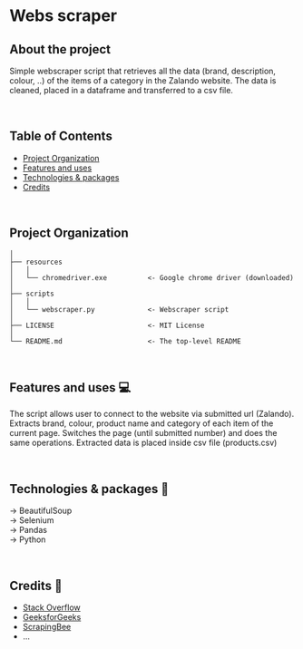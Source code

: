 <!---
LABELS

[![alex6970 - PasswordManager](https://img.shields.io/static/v1?label=alex6970&message=PasswordManager&color=blueviolet&logo=github)](https://github.com/alex6970/PasswordManager "Go to GitHub repo")
[![License](https://img.shields.io/badge/License-MIT-blueviolet)](#license)
[![GitHub commits](https://badgen.net/github/commits/alex6970/PasswordManager)]()  
[![GitHub watchers](https://img.shields.io/github/watchers/alex6970/PasswordManager.svg?style=social&label=Watchers&maxAge=2592000)]()

-->


# Webs scraper


## About the project

Simple webscraper script that retrieves all the data (brand, description, colour, ..) of the items of a category in the Zalando website. The data is cleaned, placed in a dataframe and transferred to a csv file.

<br>



## Table of Contents

- [Project Organization](#project-organization)
- [Features and uses](#features-and-uses-)
- [Technologies & packages](#technologies--packages-)
- [Credits](#credits-)

<br>



## Project Organization

    │
    ├── resources    
    │   │
    │   └── chromedriver.exe          <- Google chrome driver (downloaded)
    │    
    ├── scripts
    │   │
    │   └── webscraper.py             <- Webscraper script
    │
    ├── LICENSE                       <- MIT License
    │
    └── README.md                     <- The top-level README

<br>



## Features and uses 💻

The script allows user to connect to the website via submitted url (Zalando).
Extracts brand, colour, product name and category of each item of the current page.
Switches the page (until submitted number) and does the same operations.
Extracted data is placed inside csv file (products.csv)

<br>



## Technologies & packages 🔧

&rarr; BeautifulSoup  
&rarr; Selenium   
&rarr; Pandas   
&rarr; Python  

<br>


## Credits 🤝

- [Stack Overflow](https://stackoverflow.com/)
- [GeeksforGeeks](https://www.geeksforgeeks.org/what-is-web-scraping-and-how-to-use-it/)
- [ScrapingBee](https://www.scrapingbee.com/blog/web-scraping-101-with-python/)
- ...
